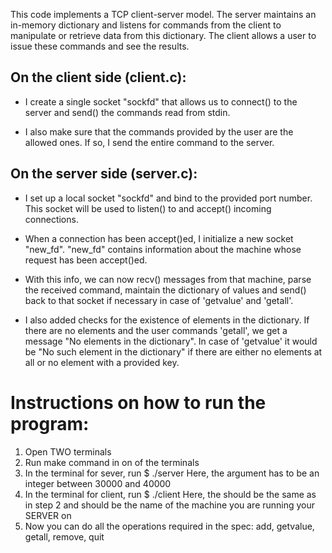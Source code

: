 This code implements a TCP client-server model. The server maintains an in-memory dictionary and listens for commands from the client to manipulate or retrieve data from this dictionary. The client allows a user to issue these commands and see the results.

## On the client side (client.c):

- I create a single socket "sockfd" that allows us to connect() to the server and send() the commands read from stdin.

- I also make sure that the commands provided by the user are the allowed ones. If so, I send the entire command to the server.

## On the server side (server.c):

- I set up a local socket "sockfd" and bind to the provided port number. This socket will be used to listen() to and accept() incoming connections.

- When a connection has been accept()ed, I initialize a new socket "new_fd". "new_fd" contains information about the machine whose request has been accept()ed.

- With this info, we can now recv() messages from that machine, parse the received command, maintain the dictionary of values and send() back to that socket if necessary in case of 'getvalue' and 'getall'.

* I also added checks for the existence of elements in the dictionary. If there are no elements and the user commands 'getall', we get a message "No elements in the dictionary". In case of 'getvalue' it would be "No such element in the dictionary" if there are either no elements at all or no element with a provided key.

# Instructions on how to run the program:

1. Open TWO terminals
2. Run make command in on of the terminals
3. In the terminal for sever, run
   $ ./server <port-number>
   Here, the <port-number> argument has to be an integer between 30000 and 40000
4. In the terminal for client, run
   $ ./client <hostname> <port-number>
   Here, the <port-number> should be the same as in step 2 and <hostname> should be the name of the machine you are running your SERVER on
5. Now you can do all the operations required in the spec: add, getvalue, getall, remove, quit
